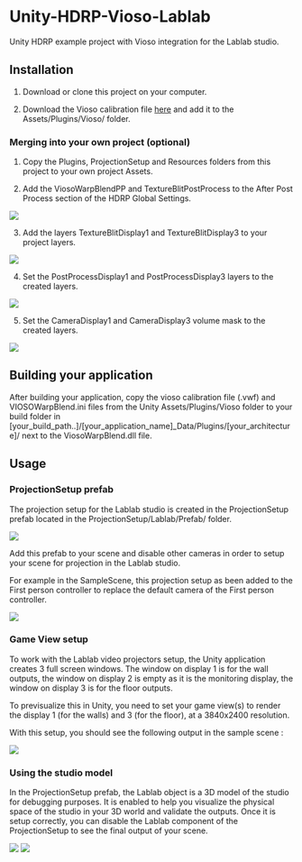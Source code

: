 # Unity-HDRP-Vioso-Lablab
Unity HDRP example project with Vioso integration for the Lablab studio.

## Installation

1. Download or clone this project on your computer.

2. Download the Vioso calibration file [here](http://gofile.me/67omf/z4MSltLGp) and add it to the Assets/Plugins/Vioso/ folder. 


### Merging into your own project (optional)

1. Copy the Plugins, ProjectionSetup and Resources folders from this project to your own project Assets.

2. Add the ViosoWarpBlendPP and TextureBlitPostProcess to the After Post Process section of the HDRP Global Settings.

![](https://github.com/Theoriz/Unity-HDRP-Vioso-Template/blob/main/Resources/Documentation/Screenshots/HDRPGlobalSettings.jpg)

3. Add the layers TextureBlitDisplay1 and TextureBlitDisplay3 to your project layers.

![](https://github.com/Theoriz/Unity-HDRP-Vioso-Template/blob/main/Resources/Documentation/Screenshots/Layers.jpg)

4. Set the PostProcessDisplay1 and PostProcessDisplay3 layers to the created layers.

![](https://github.com/Theoriz/Unity-HDRP-Vioso-Template/blob/main/Resources/Documentation/Screenshots/PostProcessDisplay.jpg)

5. Set the CameraDisplay1 and CameraDisplay3 volume mask to the created layers.

![](https://github.com/Theoriz/Unity-HDRP-Vioso-Template/blob/main/Resources/Documentation/Screenshots/CameraVolumeMask.jpg)

## Building your application

After building your application, copy the vioso calibration file (.vwf) and VIOSOWarpBlend.ini files from the Unity Assets/Plugins/Vioso folder to your build folder in [your_build_path..]/[your_application_name]_Data/Plugins/[your_architecture]/ next to the ViosoWarpBlend.dll file.

## Usage

### ProjectionSetup prefab

The projection setup for the Lablab studio is created in the ProjectionSetup prefab located in the ProjectionSetup/Lablab/Prefab/ folder.

![](https://github.com/Theoriz/Unity-HDRP-Vioso-Template/blob/main/Resources/Documentation/Screenshots/ProjectionSetupPrefab.jpg)

Add this prefab to your scene and disable other cameras in order to setup your scene for projection in the Lablab studio.

For example in the SampleScene, this projection setup as been added to the First person controller to replace the default camera of the First person controller.

![](https://github.com/Theoriz/Unity-HDRP-Vioso-Template/blob/main/Resources/Documentation/Screenshots/ProjectionSetupInSampleScene.jpg)

### Game View setup

To work with the Lablab video projectors setup, the Unity application creates 3 full screen windows. The window on display 1 is for the wall outputs, the window on display 2 is empty as it is the monitoring display, the window on display 3 is for the floor outputs.

To previsualize this in Unity, you need to set your game view(s) to render the display 1 (for the walls) and 3 (for the floor), at a 3840x2400 resolution.

With this setup, you should see the following output in the sample scene :

![](https://github.com/Theoriz/Unity-HDRP-Vioso-Template/blob/main/Resources/Documentation/Screenshots/OutputsMire.jpg)

### Using the studio model

In the ProjectionSetup prefab, the Lablab object is a 3D model of the studio for debugging purposes. It is enabled to help you visualize the physical space of the studio in your 3D world and validate the outputs. Once it is setup correctly, you can disable the Lablab component of the ProjectionSetup to see the final output of your scene.

![](https://github.com/Theoriz/Unity-HDRP-Vioso-Template/blob/main/Resources/Documentation/Screenshots/ProjectionSetupInSampleSceneMireDisabled.jpg)
![](https://github.com/Theoriz/Unity-HDRP-Vioso-Template/blob/main/Resources/Documentation/Screenshots/Outputs.jpg)
